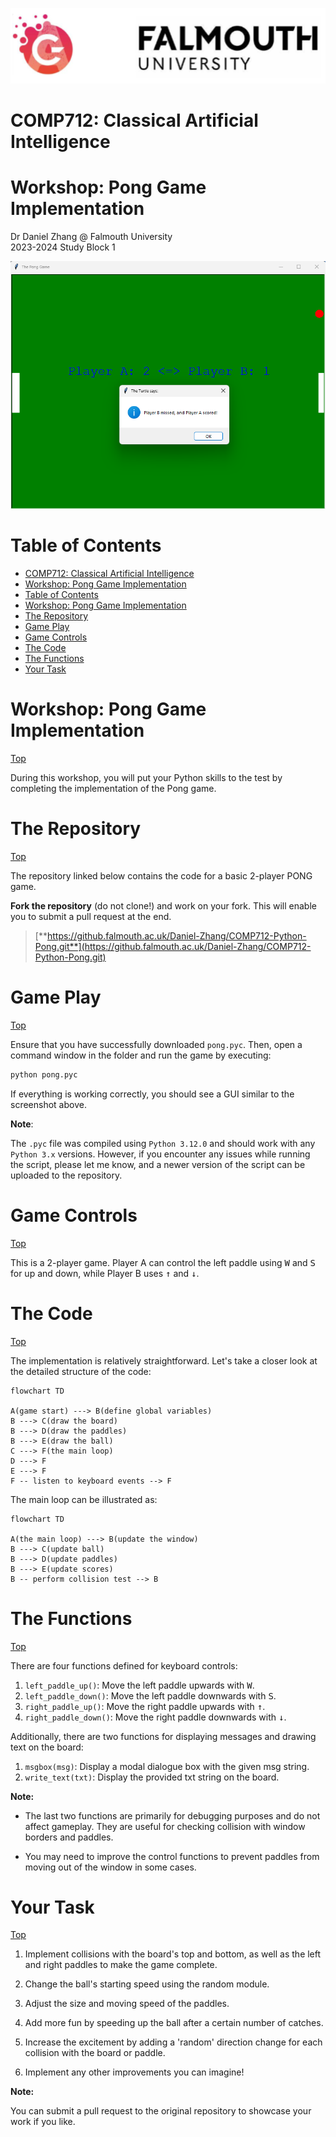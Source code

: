 ![Games Academy](../../../../Falmouth/common/ga_uni_logo.png)

# COMP712: Classical Artificial Intelligence 

# Workshop: Pong Game Implementation

Dr Daniel Zhang @ Falmouth University\
2023-2024 Study Block 1

![The Pong Game](pong_gui.png)

<div id="top"></div>

# Table of Contents
- [COMP712: Classical Artificial Intelligence](#comp712-classical-artificial-intelligence)
- [Workshop: Pong Game Implementation](#workshop-pong-game-implementation)
- [Table of Contents](#table-of-contents)
- [Workshop: Pong Game Implementation](#workshop-pong-game-implementation-1)
- [The Repository](#the-repository)
- [Game Play](#game-play)
- [Game Controls](#game-controls)
- [The Code](#the-code)
- [The Functions](#the-functions)
- [Your Task](#your-task)


# Workshop: Pong Game Implementation
<a href="#top">Top</a>

During this workshop, you will put your Python skills to the test by completing the implementation of the Pong game.

# The Repository
<a href="#top">Top</a>

The repository linked below contains the code for a basic 2-player PONG game.

**Fork the repository** (do not clone!) and work on your fork. This will enable you to submit a pull request at the end.

> [**https://github.falmouth.ac.uk/Daniel-Zhang/COMP712-Python-Pong.git**](https://github.falmouth.ac.uk/Daniel-Zhang/COMP712-Python-Pong.git)

# Game Play
<a href="#top">Top</a>

Ensure that you have successfully downloaded `pong.pyc`. Then, open a command window in the folder and run the game by executing:

```bash
python pong.pyc
```

If everything is working correctly, you should see a GUI similar to the screenshot above.

**Note**:

The `.pyc` file was compiled using `Python 3.12.0` and should work with any `Python 3.x` versions. However, if you encounter any issues while running the script, please let me know, and a newer version of the script can be uploaded to the repository.

# Game Controls
<a href="#top">Top</a>

This is a 2-player game. Player A can control the left paddle using <kbd>W</kbd> and <kbd>S</kbd> for up and down, while Player B uses <kbd>↑</kbd> and <kbd>↓</kbd>.

# The Code
<a href="#top">Top</a>

The implementation is relatively straightforward. Let's take a closer look at the detailed structure of the code:

<!-- ![Game Flow](flow1.png) -->

```mermaid
flowchart TD

A(game start) ---> B(define global variables)
B ---> C(draw the board)
B ---> D(draw the paddles)
B ---> E(draw the ball)
C ---> F(the main loop)
D ---> F
E ---> F
F -- listen to keyboard events --> F
```

The main loop can be illustrated as:

<!-- ![Main Loop](flow2.png) -->

```mermaid
flowchart TD

A(the main loop) ---> B(update the window)
B ---> C(update ball)
B ---> D(update paddles)
B ---> E(update scores)
B -- perform collision test --> B
```

# The Functions
<a href="#top">Top</a>

There are four functions defined for keyboard controls:

1. `left_paddle_up()`: Move the left paddle upwards with <kbd>W</kbd>.
2. `left_paddle_down()`: Move the left paddle downwards with <kbd>S</kbd>.
3. `right_paddle_up()`: Move the right paddle upwards with <kbd>↑</kbd>.
4. `right_paddle_down()`: Move the right paddle downwards with <kbd>↓</kbd>.

Additionally, there are two functions for displaying messages and drawing text on the board:

1. `msgbox(msg)`: Display a modal dialogue box with the given msg string.
2. `write_text(txt)`: Display the provided txt string on the board.

**Note:**

- The last two functions are primarily for debugging purposes and do not affect gameplay. They are useful for checking collision with window borders and paddles.

- You may need to improve the control functions to prevent paddles from moving out of the window in some cases.

# Your Task
<a href="#top">Top</a>

1. Implement collisions with the board's top and bottom, as well as the left and right paddles to make the game complete.

2. Change the ball's starting speed using the random module.

3. Adjust the size and moving speed of the paddles.

4. Add more fun by speeding up the ball after a certain number of catches.

5. Increase the excitement by adding a 'random' direction change for each collision with the board or paddle.

6. Implement any other improvements you can imagine!

**Note:**

You can submit a pull request to the original repository to showcase your work if you like.